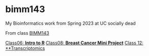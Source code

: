 # bimm143
My Bioinformatics work from Spring 2023 at UC socially dead

From class [BIMM143](https://youtu.be/o-YBDTqX_ZU)

[Class06: **Intro to R**](https://github.com/OelNgati/bimm143/blob/784ef1302c6b22b01dcc68bac25d4b1c1d19db54/CopyOfClass6/class6.qmd)
[Class08: **Breast Cancer Mini Project**](https://github.com/OelNgati/bimm143/blob/5d995586247d4d840321152e71204b6db14f59b6/CopyOfClass6/CopyOfclass%208%20mini%20project/Class%208%20mini%20project.qmd)
[Class 12: **Transcriptomics](https://github.com/OelNgati/bimm143/blob/5d995586247d4d840321152e71204b6db14f59b6/CopyOfClass%2012%20Transcriptomics%20and%20the%20analysis%20of%20RNA-Seq%20data/class12%20transcriptomics%20RNAseq.qmd)
